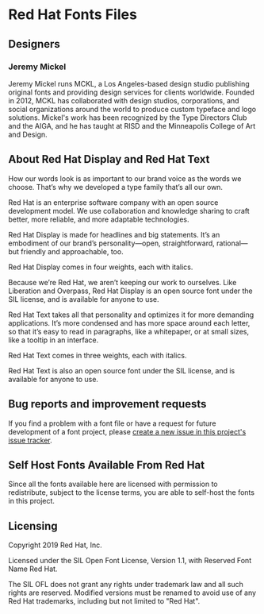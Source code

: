 # Red Hat Fonts Files

## Designers

### Jeremy Mickel

Jeremy Mickel runs MCKL, a Los Angeles-based design studio publishing original fonts and providing design services for clients worldwide. Founded in 2012, MCKL has collaborated with design studios, corporations, and social organizations around the world to produce custom typeface and logo solutions. Mickel's work has been recognized by the Type Directors Club and the AIGA, and he has taught at RISD and the Minneapolis College of Art and Design.


## About Red Hat Display and Red Hat Text

How our words look is as important to our brand voice as the words we choose.
That’s why we developed a type family that’s all our own.

Red Hat is an enterprise software company with an open source development model. We use collaboration and knowledge sharing to craft better, more reliable, and more adaptable technologies.

Red Hat Display is made for headlines and big statements. It’s an embodiment of
our brand’s personality—open, straightforward, rational—but friendly and
approachable, too.

Red Hat Display comes in four weights, each with italics.

Because we’re Red Hat, we aren’t keeping our work to ourselves. Like Liberation
and Overpass, Red Hat Display is an open source font under the SIL license, and
is available for anyone to use.

Red Hat Text takes all that personality and optimizes it for more demanding
applications. It’s more condensed and has more space around each letter, so that
it’s easy to read in paragraphs, like a whitepaper, or at small sizes, like a tooltip in
an interface.

Red Hat Text comes in three weights, each with italics.

Red Hat Text is also an open source font under the SIL license, and is available for
anyone to use.


## Bug reports and improvement requests

If you find a problem with a font file or have a request for future development of a font project, please [create a new issue in this project's issue tracker](https://github.com/RedHatOfficial/RedHatFont/issues).

## Self Host Fonts Available From Red Hat

Since all the fonts available here are licensed with permission to redistribute, subject to the license terms, you are able to self-host the fonts in this project.

## Licensing

Copyright 2019 Red Hat, Inc.

Licensed under the SIL Open Font License, Version 1.1, with Reserved Font Name Red Hat. 

The SIL OFL does not grant any rights under trademark law and all such rights are reserved. Modified versions must be renamed to avoid use of any Red Hat trademarks, including but not limited to "Red Hat".
